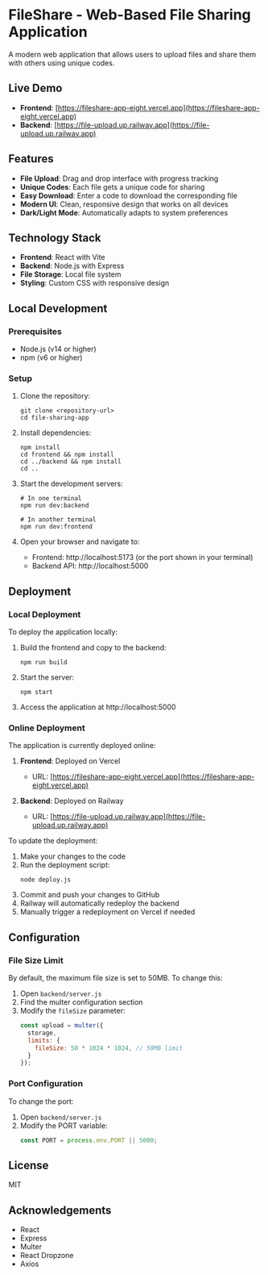 # FileShare - Web-Based File Sharing Application

A modern web application that allows users to upload files and share them with others using unique codes.

## Live Demo

- **Frontend**: [https://fileshare-app-eight.vercel.app](https://fileshare-app-eight.vercel.app)
- **Backend**: [https://file-upload.up.railway.app](https://file-upload.up.railway.app)

## Features

- **File Upload**: Drag and drop interface with progress tracking
- **Unique Codes**: Each file gets a unique code for sharing
- **Easy Download**: Enter a code to download the corresponding file
- **Modern UI**: Clean, responsive design that works on all devices
- **Dark/Light Mode**: Automatically adapts to system preferences

## Technology Stack

- **Frontend**: React with Vite
- **Backend**: Node.js with Express
- **File Storage**: Local file system
- **Styling**: Custom CSS with responsive design

## Local Development

### Prerequisites

- Node.js (v14 or higher)
- npm (v6 or higher)

### Setup

1. Clone the repository:
   ```
   git clone <repository-url>
   cd file-sharing-app
   ```

2. Install dependencies:
   ```
   npm install
   cd frontend && npm install
   cd ../backend && npm install
   cd ..
   ```

3. Start the development servers:
   ```
   # In one terminal
   npm run dev:backend

   # In another terminal
   npm run dev:frontend
   ```

4. Open your browser and navigate to:
   - Frontend: http://localhost:5173 (or the port shown in your terminal)
   - Backend API: http://localhost:5000

## Deployment

### Local Deployment

To deploy the application locally:

1. Build the frontend and copy to the backend:
   ```
   npm run build
   ```

2. Start the server:
   ```
   npm start
   ```

3. Access the application at http://localhost:5000

### Online Deployment

The application is currently deployed online:

1. **Frontend**: Deployed on Vercel
   - URL: [https://fileshare-app-eight.vercel.app](https://fileshare-app-eight.vercel.app)

2. **Backend**: Deployed on Railway
   - URL: [https://file-upload.up.railway.app](https://file-upload.up.railway.app)

To update the deployment:

1. Make your changes to the code
2. Run the deployment script:
   ```
   node deploy.js
   ```
3. Commit and push your changes to GitHub
4. Railway will automatically redeploy the backend
5. Manually trigger a redeployment on Vercel if needed

## Configuration

### File Size Limit

By default, the maximum file size is set to 50MB. To change this:

1. Open `backend/server.js`
2. Find the multer configuration section
3. Modify the `fileSize` parameter:
   ```javascript
   const upload = multer({
     storage,
     limits: {
       fileSize: 50 * 1024 * 1024, // 50MB limit
     }
   });
   ```

### Port Configuration

To change the port:

1. Open `backend/server.js`
2. Modify the PORT variable:
   ```javascript
   const PORT = process.env.PORT || 5000;
   ```

## License

MIT

## Acknowledgements

- React
- Express
- Multer
- React Dropzone
- Axios
